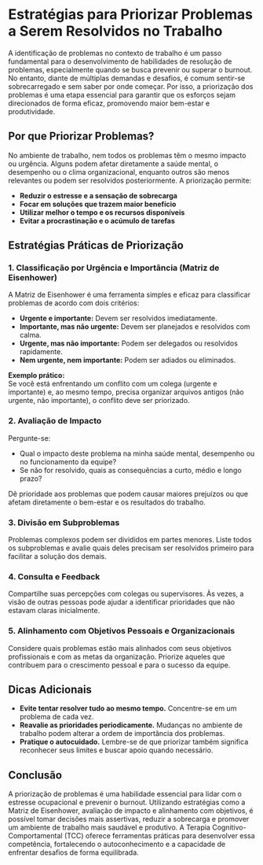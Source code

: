 
# Estratégias para Priorizar Problemas a Serem Resolvidos no Trabalho

A identificação de problemas no contexto de trabalho é um passo fundamental para o desenvolvimento de habilidades de resolução de problemas, especialmente quando se busca prevenir ou superar o burnout. No entanto, diante de múltiplas demandas e desafios, é comum sentir-se sobrecarregado e sem saber por onde começar. Por isso, a priorização dos problemas é uma etapa essencial para garantir que os esforços sejam direcionados de forma eficaz, promovendo maior bem-estar e produtividade.

## Por que Priorizar Problemas?

No ambiente de trabalho, nem todos os problemas têm o mesmo impacto ou urgência. Alguns podem afetar diretamente a saúde mental, o desempenho ou o clima organizacional, enquanto outros são menos relevantes ou podem ser resolvidos posteriormente. A priorização permite:

- **Reduzir o estresse e a sensação de sobrecarga**
- **Focar em soluções que trazem maior benefício**
- **Utilizar melhor o tempo e os recursos disponíveis**
- **Evitar a procrastinação e o acúmulo de tarefas**

## Estratégias Práticas de Priorização

### 1. **Classificação por Urgência e Importância (Matriz de Eisenhower)**

A Matriz de Eisenhower é uma ferramenta simples e eficaz para classificar problemas de acordo com dois critérios:

- **Urgente e importante:** Devem ser resolvidos imediatamente.
- **Importante, mas não urgente:** Devem ser planejados e resolvidos com calma.
- **Urgente, mas não importante:** Podem ser delegados ou resolvidos rapidamente.
- **Nem urgente, nem importante:** Podem ser adiados ou eliminados.

**Exemplo prático:**  
Se você está enfrentando um conflito com um colega (urgente e importante) e, ao mesmo tempo, precisa organizar arquivos antigos (não urgente, não importante), o conflito deve ser priorizado.

### 2. **Avaliação de Impacto**

Pergunte-se:  
- Qual o impacto deste problema na minha saúde mental, desempenho ou no funcionamento da equipe?
- Se não for resolvido, quais as consequências a curto, médio e longo prazo?

Dê prioridade aos problemas que podem causar maiores prejuízos ou que afetam diretamente o bem-estar e os resultados do trabalho.

### 3. **Divisão em Subproblemas**

Problemas complexos podem ser divididos em partes menores. Liste todos os subproblemas e avalie quais deles precisam ser resolvidos primeiro para facilitar a solução dos demais.

### 4. **Consulta e Feedback**

Compartilhe suas percepções com colegas ou supervisores. Às vezes, a visão de outras pessoas pode ajudar a identificar prioridades que não estavam claras inicialmente.

### 5. **Alinhamento com Objetivos Pessoais e Organizacionais**

Considere quais problemas estão mais alinhados com seus objetivos profissionais e com as metas da organização. Priorize aqueles que contribuem para o crescimento pessoal e para o sucesso da equipe.

## Dicas Adicionais

- **Evite tentar resolver tudo ao mesmo tempo.** Concentre-se em um problema de cada vez.
- **Reavalie as prioridades periodicamente.** Mudanças no ambiente de trabalho podem alterar a ordem de importância dos problemas.
- **Pratique o autocuidado.** Lembre-se de que priorizar também significa reconhecer seus limites e buscar apoio quando necessário.

## Conclusão

A priorização de problemas é uma habilidade essencial para lidar com o estresse ocupacional e prevenir o burnout. Utilizando estratégias como a Matriz de Eisenhower, avaliação de impacto e alinhamento com objetivos, é possível tomar decisões mais assertivas, reduzir a sobrecarga e promover um ambiente de trabalho mais saudável e produtivo. A Terapia Cognitivo-Comportamental (TCC) oferece ferramentas práticas para desenvolver essa competência, fortalecendo o autoconhecimento e a capacidade de enfrentar desafios de forma equilibrada.
```
